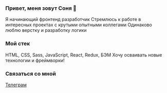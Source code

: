 ### Привет, меня зовут Соня 👋

Я начинающий фронтенд разработчик
Стремлюсь к работе в интересных проектах с крутыми опытными коллегами
Одинаково люблю верстку и разработку логики

### Мой стек
HTML, CSS, Sass, JavaScript, React, Redux, БЭМ
Хочу осваивать новые технологии и фреймворки!

### Связаться со мной
[Телеграм](https://t.me/klmvsn)
